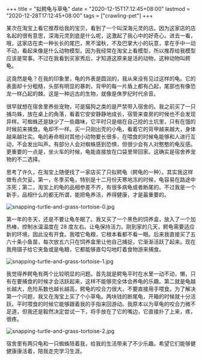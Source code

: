 +++
title = "拟鳄龟与草龟"
date = "2020-12-15T17:12:45+08:00"
lastmod = "2020-12-28T17:12:45+08:00"
tags = ["crawling-pet"]
+++

某次在淘宝上看它推荐给我的宝贝，看到了一个叫深海元灵的店。因为这家店的店名起的很有意思，深海元灵到底是什么呢，这激起了我心中的好奇心。进去一看，哦，这家店在卖一种长长的尾巴，黑不溜秋，不及巴掌大小的玩意，拿在手中一动不动，看起来像是什么动物模型。因为我经常在淘宝上看模型，所以推荐给我模型应该是常事。不过在我看到买家秀后，才知道这原来是活的动物，这种动物叫鳄龟。

这竟然是龟？在我的印象里，龟的外表是圆润的，我从来没有见过这样的龟。它的表面却十分粗糙，头部有明显的暴刺，背甲的每一片盾上都有凸起，尾部也有像恐龙一样凸起的棘。这是一种远古的生物，就像是侏罗纪时代余音。

很早就想在宿舍里养些宠物，可是猫狗之类的是严禁带入宿舍的。我之前买了一只捕鸟蛛，放在桌上的角落，看着它安安静静地成长，宿管来查房的时候也不会发现异样。可蜘蛛还是缺少了一些趣味，它平时只是缩在自己挖的土坑里，只有在饿的时候前来捕食。龟却不一样。买一只刚出壳的小龟，看着它的背甲越来越大，身体越来越壮实。龟的寿命相对其他小动物要长很多，在喂食的时候龟能够和人进行互动，不会发出叫声。有部分人会对蜘蛛感到恐惧，但很少会有人对憨憨的龟反感。更重要的一点是，坐火车的时候，龟能直接放在口袋里带回家。这确实是宿舍养宠物的不二选择。

思考了许久，在淘宝上随便找了一家店买了只拟鳄龟（鳄龟的一种）。其实我这样做有点欠妥。第一，冬季买龟，特别是十二月份天寒地冻的时候，龟容易在路途中冻死；第二，淘宝上的龟的品相参差不齐，有很多病龟或者断尾的。不过我是一个新手，品相什么的都无所谓，能把龟养活，养得健康，才是最重要的。

![snapping-turtle-and-grass-tortoise-0.jpg](/images/snapping-turtle-and-grass-tortoise-0.jpg "拟鳄龟")

第一年的冬天，还是不要让龟冬眠了。我又买了一个黑色的饲养盒，放入了一个加热棒，控制水温温度在 28 度左右。让龟保持活力。刚到家的几天，鳄龟需要适应新的环境，因此没有开食。我喂它龟粮，它根本看都不看一眼。后来我直接买了五六十条小鱼苗，每次放五六只在饲养盒里让他自己捕捉，它渐渐活跃了起来。现在我用镊子给它夹鱼或是龟粮，它都能够直勾勾地盯着食物游来捕食。

![snapping-turtle-and-grass-tortoise-1.jpg](/images/snapping-turtle-and-grass-tortoise-1.jpg "拟鳄龟的头部")

我觉得养鳄龟有两个比较明显的问题。首先就是鳄龟平时在水里一动不动，懒，只有在要捕食的时候才会活跃起来，这样不能够完全体会养龟的乐趣。第二就是龟越长越大，危险系数也越长越高，鳄龟的咬合力很大，不要直接用手喂食。为了解决第一个问题，我又在淘宝上买了个小草龟。两块钱的断尾龟，开箱的时候就十分活跃。平时喂食的时候它能够跟着我的手指来回游动。我原本以为草龟的咬合力微不足道，但我还是毅然决定尝试一下，将手放在了它的嘴边，它直接扑了上来，疼，很疼。

![snapping-turtle-and-grass-tortoise-2.jpg](/images/snapping-turtle-and-grass-tortoise-2.jpg "草龟")

宿舍里有两只龟和一只蜘蛛陪着我，给我的生活带来了不少乐趣。希望它们能够健健康康活着，陪我走完学习生涯。